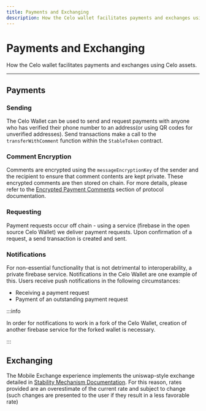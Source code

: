 ```yaml
---
title: Payments and Exchanging
description: How the Celo wallet facilitates payments and exchanges using Celo assets.
---
```


# Payments and Exchanging

How the Celo wallet facilitates payments and exchanges using Celo assets.

---

## Payments

### Sending

The Celo Wallet can be used to send and request payments with anyone who has verified their phone number to an address\(or using QR codes for unverified addresses\). Send transactions make a call to the `transferWithComment` function within the `StableToken` contract.

### Comment Encryption

Comments are encrypted using the `messageEncryptionKey` of the sender and the recipient to ensure that comment contents are kept private. These encrypted comments are then stored on chain. For more details, please refer to the [Encrypted Payment Comments](/protocol/transaction/tx-comment-encryption) section of protocol documentation.

### Requesting

Payment requests occur off chain - using a service \(firebase in the open source Celo Wallet\) we deliver payment requests. Upon confirmation of a request, a send transaction is created and sent.

### Notifications

For non-essential functionality that is not detrimental to interoperability, a private firebase service. Notifications in the Celo Wallet are one example of this. Users receive push notifications in the following circumstances:

- Receiving a payment request
- Payment of an outstanding payment request

:::info

In order for notifications to work in a fork of the Celo Wallet, creation of another firebase service for the forked wallet is necessary.

:::

## Exchanging

The Mobile Exchange experience implements the uniswap-style exchange detailed in [Stability Mechanism Documentation](../../protocol/stability/doto.md). For this reason, rates provided are an overestimate of the current rate and subject to change \(such changes are presented to the user if they result in a less favorable rate\)
